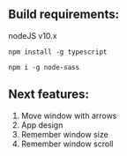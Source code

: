 ## Build requirements:

nodeJS v10.x

`npm install -g typescript`

`npm i -g node-sass`



## **Next features:**
1. Move window with arrows
2. App design
3. Remember window size
4. Remember window scroll

